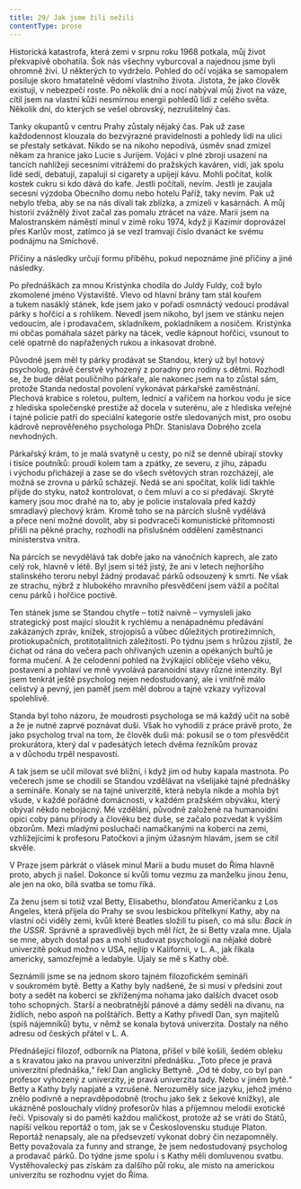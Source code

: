 ```yaml
---
title: 29/ Jak jsme žili nežili
contentType: prose
---
```


<section>

Historická katastrofa, která zemi v srpnu roku 1968 potkala, můj život překvapivě obohatila. Šok nás všechny vyburcoval a najednou jsme byli ohromně živí. U některých to vydrželo. Pohled do očí vojáka se samopalem posiluje skoro hmatatelně vědomí vlastního života. Jistota, že jako člověk existuji, v nebezpečí roste. Po několik dní a nocí nabýval můj život na váze, cítil jsem na vlastní kůži nesmírnou energii pohledů lidí z celého světa. Několik dní, do kterých se vešel obrovský, nezrušitelný čas.

Tanky okupantů v centru Prahy zůstaly nějaký čas. Pak už zase každodennost klouzala do bezvýrazné pravidelnosti a pohledy lidí na ulici se přestaly setkávat. Nikdo se na nikoho nepodívá, úsměv snad zmizel někam za hranice jako Lucie s Jurijem. Vojáci v plné zbroji usazení na tancích nahlížejí secesními vitrážemi do pražských kaváren, vidí, jak spolu lidé sedí, debatují, zapalují si cigarety a upíjejí kávu. Mohli počítat, kolik kostek cukru si kdo dává do kafe. Jestli počítali, nevím. Jestli je zaujala secesní výzdoba Obecního domu nebo hotelu Paříž, taky nevím. Pak už nebylo třeba, aby se na nás dívali tak zblízka, a zmizeli v kasárnách. A můj historií zvážnělý život začal zas pomalu ztrácet na váze. Marii jsem na Malostranském náměstí minul v zimě roku 1974, když ji Kazimír doprovázel přes Karlův most, zatímco já se vezl tramvají číslo dvanáct ke svému podnájmu na Smíchově.

Příčiny a následky určují formu příběhu, pokud nepoznáme jiné příčiny a jiné následky.

</section>

<section>

Po přednáškách za mnou Kristýnka chodila do Juldy Fuldy, což bylo zkomolené jméno Výstaviště. Vlevo od hlavní brány tam stál kouřem a tukem nasáklý stánek, kde jsem jako v pořadí osmnáctý vedoucí prodával párky s hořčicí a s rohlíkem. Nevedl jsem nikoho, byl jsem ve stánku nejen vedoucím, ale i prodavačem, skladníkem, pokladníkem a nosičem. Kristýnka mi občas pomáhala sázet párky na tácek, vedle kápnout hořčici, vsunout to celé opatrně do napřažených rukou a inkasovat drobné.

Původně jsem měl ty párky prodávat se Standou, který už byl hotový psycholog, právě čerstvě vyhozený z poradny pro rodiny s dětmi. Rozhodl se, že bude dělat pouličního párkaře, ale nakonec jsem na to zůstal sám, protože Standa nedostal povolení vykonávat párkařské zaměstnání. Plechová krabice s roletou, pultem, lednicí a vařičem na horkou vodu je sice z hlediska společenské prestiže až docela v suterénu, ale z hlediska veřejné i tajné policie patří do speciální kategorie ostře sledovaných míst, pro osobu kádrově neprověřeného psychologa PhDr. Stanislava Dobrého zcela nevhodných.

</section>

<section>

Párkařský krám, to je malá svatyně u cesty, po níž se denně ubírají stovky i tisíce poutníků: proudí kolem tam a zpátky, ze severu, z jihu, západu i východu přicházejí a zase se do všech světových stran rozcházejí, ale možná se zrovna u párků scházejí. Nedá se ani spočítat, kolik lidí takhle přijde do styku, natož kontrolovat, o čem mluví a co si předávají. Skryté kamery jsou moc drahé na to, aby je policie instalovala před každý smradlavý plechový krám. Kromě toho se na párcích slušně vydělává a přece není možné dovolit, aby si podvraceči komunistické přítomnosti přišli na pěkné prachy, rozhodli na příslušném oddělení zaměstnanci ministerstva vnitra.

Na párcích se nevydělává tak dobře jako na vánočních kaprech, ale zato celý rok, hlavně v létě. Byl jsem si též jistý, že ani v letech nejhoršího stalinského teroru nebyl žádný prodavač párků odsouzený k smrti. Ne však ze strachu, nýbrž z hlubokého mravního přesvědčení jsem vážil a počítal cenu párků i hořčice poctivě.

</section>

<section>

Ten stánek jsme se Standou chytře – totiž naivně – vymysleli jako strategický post mající sloužit k rychlému a nenápadnému předávání zakázaných zpráv, knížek, strojopisů a vůbec důležitých protirežimních, protiokupačních, protitotalitních záležitostí. Po týdnu jsem s hrůzou zjistil, že čichat od rána do večera pach ohřívaných uzenin a opékaných buřtů je forma mučení. A že celodenní pohled na žvýkající obličeje všeho věku, postavení a pohlaví ve mně vyvolává paranoidní stavy různé intenzity. Byl jsem tenkrát ještě psycholog nejen nedostudovaný, ale i vnitřně málo celistvý a pevný, jen paměť jsem měl dobrou a tajné vzkazy vyřizoval spolehlivě.

Standa byl toho názoru, že moudrosti psychologa se má každý učit na sobě a že je nutné zaprvé poznávat duši. Však ho vyhodili z práce právě proto, že jako psycholog trval na tom, že člověk duši má: pokusil se o tom přesvědčit prokurátora, který dal v padesátých letech dvěma řezníkům provaz a v důchodu trpěl nespavostí.

A tak jsem se učil milovat své bližní, i když jim od huby kapala mastnota. Po večerech jsme se chodili se Standou vzdělávat na všelijaké tajné přednášky a semináře. Konaly se na tajné univerzitě, která nebyla nikde a mohla být všude, v každé pořádné domácnosti, v každém pražském obýváku, který obýval někdo nebojácný. Mé vzdělání, původně založené na humanoidní opici coby pánu přírody a člověku bez duše, se začalo pozvedat k vyšším obzorům. Mezi mladými posluchači namačkanými na koberci na zemi, vzhlížejícími k profesoru Patočkovi a jiným úžasným hlavám, jsem se cítil skvěle.

</section>

<section>

V Praze jsem párkrát o vlásek minul Marii a budu muset do Říma hlavně proto, abych ji našel. Dokonce si kvůli tomu vezmu za manželku jinou ženu, ale jen na oko, bílá svatba se tomu říká.

Za ženu jsem si totiž vzal Betty, Elisabethu, blonďatou Američanku z Los Angeles, která přijela do Prahy se svou lesbickou přítelkyní Kathy, aby na vlastní oči viděly zemi, kvůli které Beatles složili tu píseň, co má sílu: _Back in the USSR_. Správně a spravedlivěji bych měl říct, že si Betty vzala mne. Ujala se mne, abych dostal pas a mohl studovat psychologii na nějaké dobré univerzitě pokud možno v USA, nejlíp v Kalifornii, v L. A., jak říkala americky, samozřejmě a ledabyle. Ujaly se mě s Kathy obě.

Seznámili jsme se na jednom skoro tajném filozofickém semináři v soukromém bytě. Betty a Kathy byly nadšené, že si musí v předsíni zout boty a sedět na koberci se zkříženýma nohama jako dalších dvacet osob toho schopných. Starší a neobratnější pánové a dámy seděli na divanu, na židlích, nebo aspoň na polštářích. Betty a Kathy přivedl Dan, syn majitelů (spíš nájemníků) bytu, v němž se konala bytová univerzita. Dostaly na něho adresu od českých přátel v L. A.

Přednášející filozof, odborník na Platona, přišel v bílé košili, šedém obleku a s kravatou jako na pravou univerzitní přednášku. „Toto přece je pravá univerzitní přednáška,“ řekl Dan anglicky Bettyně. „Od té doby, co byl pan profesor vyhozený z univerzity, je pravá univerzita tady. Nebo v jiném bytě.“ Betty a Kathy byly napjaté a vzrušené. Nerozuměly sice jazyku, jehož jméno znělo podivně a nepravděpodobně (trochu jako šek z šekové knížky), ale ukázněně poslouchaly vlídný profesorův hlas a příjemnou melodii exotické řeči. Vpisovaly si do paměti každou maličkost, protože až se vrátí do Států, napíší velkou reportáž o tom, jak se v Československu studuje Platon. Reportáž nenapsaly, ale na předsevzetí vykonat dobrý čin nezapomněly. Betty považovala za funny and strange, že jsem nedostudovaný psycholog a prodavač párků. Do týdne jsme spolu i s Kathy měli domluvenou svatbu. Vystěhovalecký pas získám za dalšího půl roku, ale místo na americkou univerzitu se rozhodnu vyjet do Říma.

</section>
